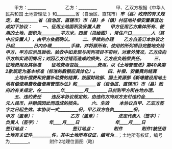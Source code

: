 
 


　　甲方：_________　　
　　乙方：_________　　
　　甲、乙双方根据《中华人民共和国
土地管理法
》和_________省（自治区、直辖市）_________市（县）政府的有关规定，就_________省（自治区、直辖市）_________市（县）_________乡（镇）_________村征地补偿安置事宜达成如下协议：
　　一、征用土地面积及安置人数
　　甲方征用乙方集体所有、使用的土地，面积为_________平方米，四至（见绘图），常住户口_________人（其中应安置人），由甲方依据确认。
　　二、手续的办理
　　乙方自签订本协议之日起_________日内办理_________手续，并将原所有、使用的所列项目完整地交给甲方，甲方应派员验收。验收中如发现与所列项目不符时，对意外情况，乙方应向甲方如实说明情况；对因乙方过错而造成的损失，乙方应负赔偿责任。
　　三、征地费用及其标准
　　征地费用包括_________费用，以《土地管理法》第40条第2款规定为基本标准（标准的数额应具体化）。
　　四、补偿、安置费的结算
　　土地补偿费和安置补助费的结算，按照财政部、国土资源部《新增建设用地土地有偿使用费收缴使用管理办法》和_________省（自治区、直辖市）_________市（县）政府的有关规定，在_________年_________月_________日前到甲方所在地办理。
　　五、违约责任
　　违反本协议规定的，由违约方向对方支付违约金_________元人民币，并赔偿因此而造成的损失。
　　六、生效
　　本协议自甲、乙双方签字之日起生效。本协议一式_________份，甲乙双方各执_________份。　　
　　
　　甲方（盖章）：_________　　　　　　　　乙方（盖章）：_________　　
　　法定代表人（签字）：_________　　　　　负责人（签字）：__________
　　________年____月____日　　　　　　　　_________年____月____日　　
　　签订地点：_________　　　　　　　　　　签订地点：_________　　
　　附件　　
　　附件1被征用土地有关证件_________件，其中土地所有权证，编号为_________；土地所有权证，编号为_________。　　
　　附件2地理位置图（略）
 


 

 
 
 
 
 
  


  
 

  


  


  
 
 
 
 


